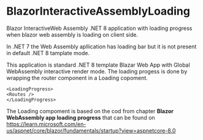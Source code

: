 # BlazorInteractiveAssemblyLoading
Blazor InteractiveWeb Assembly .NET 8 application with loading progress when blazor web assembly is loading on client side.

In .NET 7 the Web Assembly apllication has loading bar but it is not present in default .NET 8 tamplate mode.

This application is standard .NET 8 template Blazar Web App with Global WebAssembly interactive render mode. The loading progess is done by wrapping the router component in a Loading copoment.

```
<LoadingProgress>
<Routes />
</LoadingProgress>
```

The Loading compoment is based on the cod from chapter **Blazor WebAssembly app loading progress** that can be found on https://learn.microsoft.com/en-us/aspnet/core/blazor/fundamentals/startup?view=aspnetcore-8.0 

